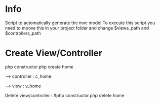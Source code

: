 # Info
Script to automatically generate the mvc model
To execute this script you need to moove this in your project folder and change $views_path and $controllers_path

# Create View/Controller

  php constructor.php create home
  
  --> controller : c_home
  
  --> view : v_home
  
Delete view/controller :
   #php constructor.php delete home
